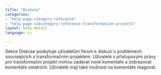 ```yaml
---
title: "Diskuse"
categories:
- "help-page-category-reference"
- "help-page-subcategory-reference-transformation-projects"
layout: help-detail
language: cs

---
```


Sekce Diskuse poskytuje uživatelům fórum k diskusi o problémech souvisejících s transformačním projektem. Uživatelé s přístupovými právy pro transformační projekt mohou zadávat nové komentáře a zobrazovat komentáře ostatních. Uživatelé mají také možnost na komentáře reagovat.
